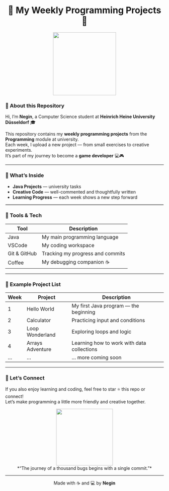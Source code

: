 <div align="center">

# 🌸 My Weekly Programming Projects 🌸  

<img src="https://media.tenor.com/dv6JvI8S_HIAAAAi/anya-forger-spy-x-family.gif" width="200"/>  

</div>



### 🎀 About this Repository
Hi, I’m **Negin**, a Computer Science student at **Heinrich Heine University Düsseldorf** 🎓  

This repository contains my **weekly programming projects** from the **Programming** module at university.  
Each week, I upload a new project — from small exercises to creative experiments.  
It’s part of my journey to become a **game developer** 💻🎮  

---

### 🎀 What’s Inside
- **Java Projects** — university tasks 
- **Creative Code** — well-commented and thoughtfully written  
- **Learning Progress** — each week shows a new step forward  
<hr style="margin-top: 5px; border: 0.5px solid #d3d3d3;">

### 🎀 Tools & Tech

| Tool | Description |
|------|--------------|
| Java | My main programming language |
| VSCode | My coding workspace |
| Git & GitHub | Tracking my progress and commits |
| Coffee | My debugging companion ☕ |

---

### 🎀 Example Project List

| Week | Project | Description |
|------|----------|-------------|
| 1 | Hello World | My first Java program — the beginning |
| 2 | Calculator | Practicing input and conditions |
| 3 | Loop Wonderland | Exploring loops and logic |
| 4 | Arrays Adventure | Learning how to work with data collections |
| … | … | … more coming soon |

---

### 🧸 Let’s Connect
If you also enjoy learning and coding, feel free to star ⭐ this repo or connect!  
Let’s make programming a little more friendly and creative together.

<p align="center">
  <img src="https://media.tenor.com/lrVss9UjPMoAAAAM/anya-forger-spy-x-family.gif" width="180">
  <br>
  *“The journey of a thousand bugs begins with a single commit.”*
</p>

---

<div align="center">
  
Made with ☕ and 💻 by **Negin**

</div>
